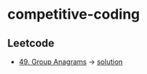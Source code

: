 ﻿# competitive-coding

## Leetcode
- [49. Group Anagrams](https://leetcode.com/problems/group-anagrams/description/) -> [solution](https://github.com/anoopraju31/competitive-coding/tree/main/leetcode/49_groupAnagram) 
